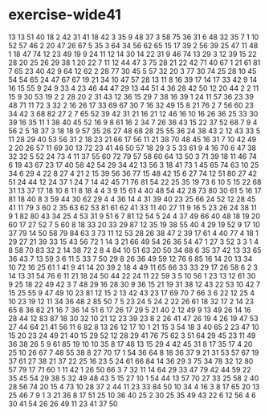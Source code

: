 # exercise-wide41
13
13
51
40
18
2
42
31
41
18
42
3
35
9
48
37
3
58
75
36
31
6
48
32
35
7
1
10
52
57
46
2
20
47
26
67
5
35
3
64
34
56
62
65
15
17
39
2
56
39
25
47
11
48
1
18
47
74
12
23
49
19
9
24
11
12
14
30
14
22
31
9
46
74
13
29
3
12
39
15
22
28
20
25
26
29
38
1
20
22
7
11
12
44
47
3
75
28
21
22
42
71
40
67
1
21
61
81
7
65
23
40
42
9
64
12
62
2
28
77
30
45
5
57
32
20
3
77
30
74
25
28
10
45
54
54
65
24
47
67
67
19
21
34
10
47
57
28
13
11
8
16
39
17
14
17
33
42
9
14
16
15
55
9
24
9
33
4
23
46
44
47
29
13
44
51
4
36
28
42
50
12
20
44
2
2
11
15
9
30
53
19
2
2
28
20
2
31
43
12
36
15
29
7
38
16
39
1
24
11
57
36
23
39
48
71
11
72
3
32
2
16
26
17
33
69
67
30
7
16
32
49
15
8
21
76
2
7
56
60
23
34
42
3
68
82
27
2
7
65
52
39
42
31
21
16
21
12
46
16
10
16
26
36
25
33
30
39
16
35
11
1
38
40
45
52
16
9
8
61
16
2
34
7
26
36
43
15
22
37
52
68
7
9
4
56
2
5
18
37
3
18
18
9
57
35
26
27
48
68
28
25
55
36
24
38
43
2
12
43
33
5
11
28
29
40
53
56
31
2
18
23
21
66
17
56
11
21
38
70
48
45
16
31
7
10
42
49
2
20
26
57
11
69
30
13
72
23
41
46
50
57
18
29
3
5
33
61
9
4
16
70
6
47
38
32
32
5
52
24
73
4
11
37
55
60
72
79
57
58
60
64
13
50
3
71
39
18
11
46
74
6
19
43
67
23
17
40
58
42
54
29
34
42
13
56
3
18
41
73
1
45
65
74
63
10
25
34
6
29
4
22
8
27
4
21
2
15
39
56
36
77
15
48
42
15
6
27
74
12
51
80
27
42
51
24
44
12
24
37
1
24
7
14
42
45
71
76
81
54
22
25
35
19
73
6
10
5
15
22
68
31
13
37
17
18
10
8
11
8
18
4
4
3
9
15
61
4
40
48
54
42
28
73
80
30
61
5
16
17
81
18
40
8
3
59
44
30
62
29
4
4
36
14
4
31
39
40
23
25
66
24
52
12
28
45
41
11
79
3
60
2
35
63
62
53
81
61
62
41
33
11
40
27
11
9
16
5
23
26
24
38
11
9
1
82
80
43
34
25
4
53
31
9
51
6
7
81
12
54
5
24
4
37
49
66
40
48
18
19
20
60
17
27
52
7
5
60
8
18
33
20
33
29
87
12
35
19
38
55
40
4
29
19
52
9
17
10
37
79
14
50
58
79
84
63
3
73
11
12
53
28
26
38
47
2
39
17
61
4
40
77
4
18
1
29
27
21
39
33
15
43
56
72
1
14
3
21
66
49
54
26
36
54
47
1
27
3
52
3
3
1
4
8
58
70
83
32
2
14
38
72
2
8
4
84
10
51
63
20
50
34
68
6
35
37
42
13
33
65
36
43
7
13
59
3
6
11
5
33
7
50
29
8
26
36
49
59
12
76
6
85
16
14
20
13
34
10
72
16
25
61
1
41
9
41
14
20
39
2
18
4
49
11
65
66
33
33
29
17
26
58
6
2
3
14
13
31
54
76
6
11
21
18
24
50
44
22
24
11
22
59
3
5
10
56
1
23
13
12
61
30
9
25
18
22
49
42
3
7
48
29
16
28
30
9
36
15
21
19
31
38
12
43
22
53
10
42
7
15
25
55
9
47
49
10
23
81
12
15
2
13
42
43
23
17
69
70
7
66
3
6
22
12
25
4
10
23
19
12
11
34
36
48
2
85
50
7
5
23
24
5
24
2
22
26
61
18
32
17
2
14
23
65
8
36
82
21
16
7
36
14
51
6
17
26
17
29
5
21
40
2
12
49
9
13
49
26
14
16
28
44
12
83
87
18
30
32
10
21
12
23
39
23
8
2
26
41
47
26
19
4
26
19
47
53
27
44
64
21
41
56
11
6
82
8
13
26
12
17
10
1
21
15
3
54
18
3
40
65
2
23
47
10
15
20
23
24
49
21
40
15
29
52
12
28
29
41
76
75
62
3
51
64
29
45
23
11
49
36
38
26
5
9
61
85
19
10
10
35
8
17
48
13
15
29
4
42
45
31
8
17
35
17
4
20
25
10
26
67
7
48
55
38
8
27
70
17
1
54
36
64
8
18
36
37
9
21
31
53
57
67
19
37
61
27
38
21
37
22
25
16
23
5
24
61
66
84
14
36
29
3
75
34
78
32
12
80
57
79
17
71
60
1
11
42
1
26
50
66
3
7
32
11
14
64
29
33
47
79
42
44
59
22
35
45
54
29
38
5
32
49
48
43
5
15
27
10
1
54
44
13
57
70
27
33
25
58
2
40
28
56
74
20
15
4
73
10
28
37
2
44
11
23
33
84
50
10
34
4
16
3
8
17
65
20
13
25
46
7
9
1
3
21
36
8
17
51
25
10
36
40
25
2
30
25
35
49
43
22
6
12
56
4
6
30
41
54
26
26
49
11
23
41
37
50

